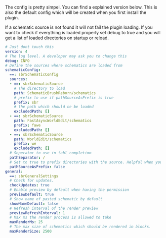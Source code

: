 The config is pretty simpel. You can find a explained version below. This is also the default config which will be
created when you first install the plugin.

If a schematic source is not found it will not fail the plugin loading. If you want to check if everything is loaded
properly set debug to true and you will get a list of loaded directories on startup or reload.

```yaml
# Just dont touch this
version: 4
# The log level. A developer may ask you to change this
debug: INFO
# Define the sources where schematics are loaded from
schematicConfig:
  ==: sbrSchematicConfig
  sources:
  - ==: sbrSchematicSource
    # The directory to load
    path: SchematicBrushReborn/schematics
    # prefix to use if pathSourceAsPrefix is true
    prefix: sbr
    # the path which should ne be loaded
    excludedPath: []
  - ==: sbrSchematicSource
    path: FastAsyncWorldEdit/schematics
    prefix: fawe
    excludedPath: []
  - ==: sbrSchematicSource
    path: WorldEdit/schematics
    prefix: we
    excludedPath: []
  # Seperator to use in tabl completion
  pathSeparator: /
  # Set to true to prefix directories with the source. Helpful when you have duplicated directory names in your sources.
  pathSourceAsPrefix: false
general:
  ==: sbrGeneralSettings
  # Check for updates.
  checkUpdates: true
  # Enable preview by default when having the permission
  previewDefault: true
  # Show name of pasted schematic by default
  showNameDefault: false
  # Refresh interval of the render preview
  previewRefreshInterval: 1
  # Max ms the render process is allowed to take
  maxRenderMs: 25
  # The max size of schematics which should be rendered in blocks.
  maxRenderSize: 2500
```
